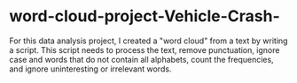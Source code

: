 # word-cloud-project-Vehicle-Crash-
For this data analysis project, I created a "word cloud" from a text by writing a script.  This script needs to process the text, remove punctuation, ignore case and words that do not contain all alphabets, count the frequencies, and ignore uninteresting or irrelevant words.
